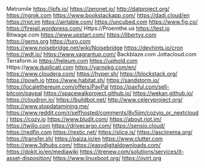 Metromile
https://ipfs.io/
https://zeronet.io/
http://datproject.org/
https://ngrok.com
https://www.bookstackapp.com/
https://dadi.cloud/en
https://riot.im
https://airtable.com/
https://uncubed.com
https://www.fig.co/ 
https://firejail.wordpress.com/
Https://Proemthe.us
https://test.io
Bitwage.com
https://www.upstart.com/
https://libertyx.com
https://gems.org
https://turo.com
https://www.noisebridge.net/wiki/Noisebridge 
https://devhints.io/cron
https://wdt.io/
https://www.vagrantup.com/
Backblaze.com
Jottacloud.com
Terraform.io
https://heleum.com
https://uphold.com
Https://www.duplicati.com 
https://yarnpkg.com/en/ 
https://www.cloudera.com/
https://hyper.sh/
https://blockstack.org/
https://powh.io
https://www.habitat.sh/
https://sandstorm.io/
https://localethereum.com/offers/PayPal
https://paxful.com/sell-bitcoin/paypal
https://spacewalkproject.github.io/
https://wekan.github.io/
https://cloudron.io/
https://buildbot.net/
http://www.celeryproject.org/
https://www.stopdatamining.me/
https://www.reddit.com/r/selfhosted/comments/8v5jjm/cozyio_or_nextcloud/
https://cozy.io 
https://www.bludit.com/
https://about.riot.im/
https://twilio.com
https://drivecargo.com/
https://sensio.cloud/
https://redfin.com
https://restic.net/
https://slice.is/
https://asciinema.org/
https://transfer.sh/
https://paiza.io/en
https://www.clutter.com
https://www.3dhubs.com/
https://easydigitaldownloads.com/
https://dokit.io/en/mediawiki
https://itrenew.com/solutions/services/it-asset-disposition/
https://www.linuxboot.org/
https://ovirt.org
